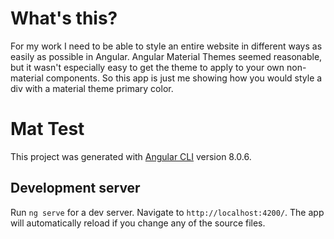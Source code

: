 # What's this? 

For my work I need to be able to style an entire website in different ways as easily as possible in Angular. Angular Material Themes seemed reasonable, but it wasn't especially easy to get the theme to apply to your own non-material components. So this app is just me showing how you would style a div with a material theme primary color. 


# Mat Test

This project was generated with [Angular CLI](https://github.com/angular/angular-cli) version 8.0.6.

## Development server

Run `ng serve` for a dev server. Navigate to `http://localhost:4200/`. The app will automatically reload if you change any of the source files.

